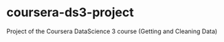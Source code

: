 coursera-ds3-project
====================

Project of the Coursera DataScience 3 course (Getting and Cleaning Data)
